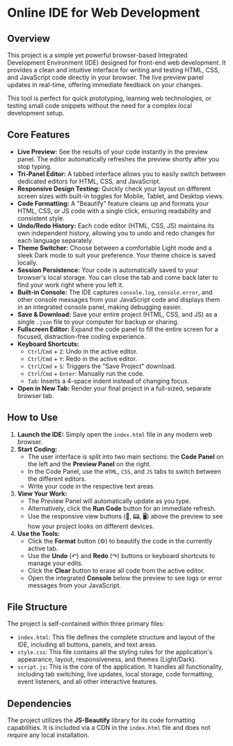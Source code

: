 # Online IDE for Web Development

## Overview

This project is a simple yet powerful browser-based Integrated Development Environment (IDE) designed for front-end web development. It provides a clean and intuitive interface for writing and testing HTML, CSS, and JavaScript code directly in your browser. The live preview panel updates in real-time, offering immediate feedback on your changes.

This tool is perfect for quick prototyping, learning web technologies, or testing small code snippets without the need for a complex local development setup.

## Core Features

*   **Live Preview:** See the results of your code instantly in the preview panel. The editor automatically refreshes the preview shortly after you stop typing.
*   **Tri-Panel Editor:** A tabbed interface allows you to easily switch between dedicated editors for HTML, CSS, and JavaScript.
*   **Responsive Design Testing:** Quickly check your layout on different screen sizes with built-in toggles for Mobile, Tablet, and Desktop views.
*   **Code Formatting:** A "Beautify" feature cleans up and formats your HTML, CSS, or JS code with a single click, ensuring readability and consistent style.
*   **Undo/Redo History:** Each code editor (HTML, CSS, JS) maintains its own independent history, allowing you to undo and redo changes for each language separately.
*   **Theme Switcher:** Choose between a comfortable Light mode and a sleek Dark mode to suit your preference. Your theme choice is saved locally.
*   **Session Persistence:** Your code is automatically saved to your browser's local storage. You can close the tab and come back later to find your work right where you left it.
*   **Built-in Console:** The IDE captures `console.log`, `console.error`, and other console messages from your JavaScript code and displays them in an integrated console panel, making debugging easier.
*   **Save & Download:** Save your entire project (HTML, CSS, and JS) as a single `.json` file to your computer for backup or sharing.
*   **Fullscreen Editor:** Expand the code panel to fill the entire screen for a focused, distraction-free coding experience.
*   **Keyboard Shortcuts:**
    *   `Ctrl`/`Cmd` + `Z`: Undo in the active editor.
    *   `Ctrl`/`Cmd` + `Y`: Redo in the active editor.
    *   `Ctrl`/`Cmd` + `S`: Triggers the "Save Project" download.
    *   `Ctrl`/`Cmd` + `Enter`: Manually run the code.
    *   `Tab`: Inserts a 4-space indent instead of changing focus.
*   **Open in New Tab:** Render your final project in a full-sized, separate browser tab.

## How to Use

1.  **Launch the IDE:** Simply open the `index.html` file in any modern web browser.
2.  **Start Coding:**
    *   The user interface is split into two main sections: the **Code Panel** on the left and the **Preview Panel** on the right.
    *   In the Code Panel, use the `HTML`, `CSS`, and `JS` tabs to switch between the different editors.
    *   Write your code in the respective text areas.
3.  **View Your Work:**
    *   The Preview Panel will automatically update as you type.
    *   Alternatively, click the **Run Code** button for an immediate refresh.
    *   Use the responsive view buttons (📱, 📟, 🖥️) above the preview to see how your project looks on different devices.
4.  **Use the Tools:**
    *   Click the **Format** button (⚙️) to beautify the code in the currently active tab.
    *   Use the **Undo** (↶) and **Redo** (↷) buttons or keyboard shortcuts to manage your edits.
    *   Click the **Clear** button to erase all code from the active editor.
    *   Open the integrated **Console** below the preview to see logs or error messages from your JavaScript.

## File Structure

The project is self-contained within three primary files:

*   `index.html`: This file defines the complete structure and layout of the IDE, including all buttons, panels, and text areas.
*   `style.css`: This file contains all the styling rules for the application's appearance, layout, responsiveness, and themes (Light/Dark).
*   `script.js`: This is the core of the application. It handles all functionality, including tab switching, live updates, local storage, code formatting, event listeners, and all other interactive features.

## Dependencies

The project utilizes the **JS-Beautify** library for its code formatting capabilities. It is included via a CDN in the `index.html` file and does not require any local installation.
